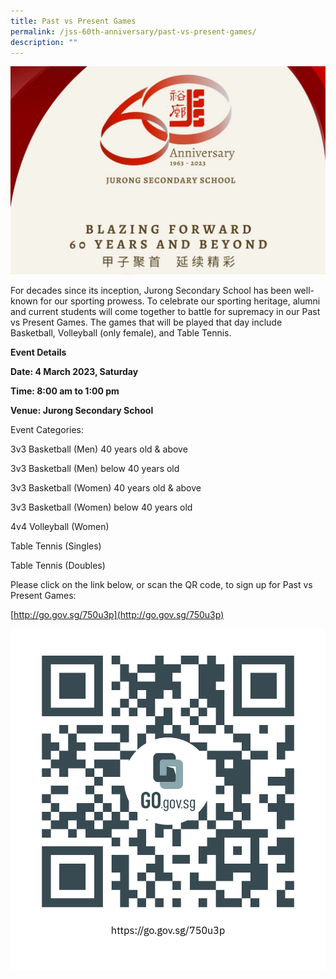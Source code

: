 ```yaml
---
title: Past vs Present Games
permalink: /jss-60th-anniversary/past-vs-present-games/
description: ""
---
```

![](/images/60th%20Anniversary%20Logo.jpeg)

For decades since its inception, Jurong Secondary School has been well-known for our sporting prowess. To celebrate our sporting heritage, alumni and current students will come together to battle for supremacy in our Past vs Present Games. The games that will be played that day include Basketball, Volleyball (only female), and Table Tennis.

**Event Details**

**Date: 4 March 2023, Saturday**

**Time: 8:00 am to 1:00 pm**

**Venue: Jurong Secondary School**


Event Categories:

3v3 Basketball (Men) 40 years old & above

3v3 Basketball (Men) below 40 years old

3v3 Basketball (Women) 40 years old & above

3v3 Basketball (Women) below 40 years old

4v4 Volleyball (Women)

Table Tennis (Singles)

Table Tennis (Doubles)

  
	

Please click on the link below, or scan the QR code, to sign up for Past vs Present Games:  

[http://go.gov.sg/750u3p](http://go.gov.sg/750u3p)

![](/images/QR%20Code%20for%20sign%20up.png)